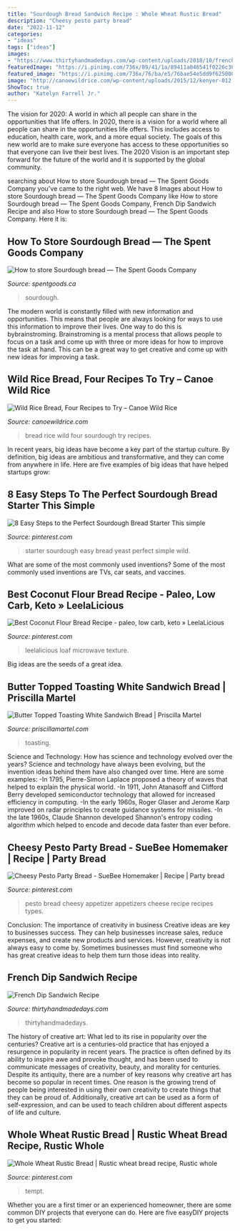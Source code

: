 ```yaml
---
title: "Sourdough Bread Sandwich Recipe : Whole Wheat Rustic Bread"
description: "Cheesy pesto party bread"
date: "2022-11-12"
categories:
- "ideas"
tags: ["ideas"]
images:
- "https://www.thirtyhandmadedays.com/wp-content/uploads/2018/10/frenchdip1-768x1152.jpg"
featuredImage: "https://i.pinimg.com/736x/89/41/1a/89411a046541f0226c308ee68bc18f45.jpg"
featured_image: "https://i.pinimg.com/736x/76/ba/e5/76bae54e5dd9f625000c82a0f4e7b598.jpg"
image: "http://canoewildrice.com/wp-content/uploads/2015/12/kenyer-012.jpg"
ShowToc: true
author: "Katelyn Farrell Jr."
---
```



The vision for 2020: A world in which all people can share in the opportunities that life offers.
In 2020, there is a vision for a world where all people can share in the opportunities life offers. This includes access to education, health care, work, and a more equal society. The goals of this new world are to make sure everyone has access to these opportunities so that everyone can live their best lives. The 2020 Vision is an important step forward for the future of the world and it is supported by the global community.

	

		
searching about How to store Sourdough bread — The Spent Goods Company you've came to the right web. We have 8 Images about How to store Sourdough bread — The Spent Goods Company like How to store Sourdough bread — The Spent Goods Company, French Dip Sandwich Recipe and also How to store Sourdough bread — The Spent Goods Company. Here it is:
		
    
## How To Store Sourdough Bread — The Spent Goods Company

<img loading=lazy src="https://spentgoods.ca/wp-content/uploads/2020/02/SG-26-scaled.jpg" onerror="this.onerror=null;this.src='https://tse2.mm.bing.net/th?id=OIP.BYzgGdRddx5AesM6p2sVggHaE8&amp;pid=15.1';" alt="How to store Sourdough bread — The Spent Goods Company">

_Source: spentgoods.ca_

>sourdough. 

	

The modern world is constantly filled with new information and opportunities. This means that people are always looking for ways to use this information to improve their lives. One way to do this is bybrainstroming. Brainstroming is a mental process that allows people to focus on a task and come up with three or more ideas for how to improve the task at hand. This can be a great way to get creative and come up with new ideas for improving a task.

    
## Wild Rice Bread, Four Recipes To Try – Canoe Wild Rice

<img loading=lazy src="http://canoewildrice.com/wp-content/uploads/2015/12/kenyer-012.jpg" onerror="this.onerror=null;this.src='https://tse2.mm.bing.net/th?id=OIP.oWPxrjJy7N7rkuBUmFRZJQHaE8&amp;pid=15.1';" alt="Wild Rice Bread, Four Recipes to Try – Canoe Wild Rice">

_Source: canoewildrice.com_

>bread rice wild four sourdough try recipes. 

	

In recent years, big ideas have become a key part of the startup culture. By definition, big ideas are ambitious and transformative, and they can come from anywhere in life. Here are five examples of big ideas that have helped startups grow: 

    
## 8 Easy Steps To The Perfect Sourdough Bread Starter This Simple

<img loading=lazy src="https://i.pinimg.com/736x/89/41/1a/89411a046541f0226c308ee68bc18f45.jpg" onerror="this.onerror=null;this.src='https://tse3.mm.bing.net/th?id=OIP.liGLALsTR7E7SmXfDbwCSgHaHa&amp;pid=15.1';" alt="8 Easy Steps to the Perfect Sourdough Bread Starter This simple">

_Source: pinterest.com_

>starter sourdough easy bread yeast perfect simple wild. 

	

What are some of the most commonly used inventions?
Some of the most commonly used inventions are TVs, car seats, and vaccines.

    
## Best Coconut Flour Bread Recipe - Paleo, Low Carb, Keto » LeelaLicious

<img loading=lazy src="https://i.pinimg.com/736x/8d/e6/9f/8de69f25af46c508f798d2d1d4cd7c5a.jpg" onerror="this.onerror=null;this.src='https://tse1.mm.bing.net/th?id=OIP.wV2uq7CefkfSmiCMSV_CgwHaLH&amp;pid=15.1';" alt="Best Coconut Flour Bread Recipe - paleo, low carb, keto » LeelaLicious">

_Source: pinterest.com_

>leelalicious loaf microwave texture. 

	

Big ideas are the seeds of a great idea.

    
## Butter Topped Toasting White Sandwich Bread | Priscilla Martel

<img loading=lazy src="http://priscillamartel.com/wp-content/uploads/2016/10/Butter-Topped-Toasting-White-Bread-Sliced-769x1024.jpg" onerror="this.onerror=null;this.src='https://tse3.mm.bing.net/th?id=OIP.9YqAKyPc71OdpJA2YsS26gHaJ3&amp;pid=15.1';" alt="Butter Topped Toasting White Sandwich Bread | Priscilla Martel">

_Source: priscillamartel.com_

>toasting. 

	

Science and Technology: How has science and technology evolved over the years?
Science and technology have always been evolving, but the invention ideas behind them have also changed over time. Here are some examples: 
-In 1795, Pierre-Simon Laplace proposed a theory of waves that helped to explain the physical world. 
-In 1911, John Atanasoff and Clifford Berry developed semiconductor technology that allowed for increased efficiency in computing. 
-In the early 1960s, Roger Glaser and Jerome Karp improved on radar principles to create guidance systems for missiles.
-In the late 1960s, Claude Shannon developed Shannon's entropy coding algorithm which helped to encode and decode data faster than ever before.

    
## Cheesy Pesto Party Bread - SueBee Homemaker | Recipe | Party Bread

<img loading=lazy src="https://i.pinimg.com/736x/76/ba/e5/76bae54e5dd9f625000c82a0f4e7b598.jpg" onerror="this.onerror=null;this.src='https://tse4.mm.bing.net/th?id=OIP.tETj8Hs2aiqCJCHz-fg6aAHaLH&amp;pid=15.1';" alt="Cheesy Pesto Party Bread - SueBee Homemaker | Recipe | Party bread">

_Source: pinterest.com_

>pesto bread cheesy appetizer appetizers cheese recipe recipes types. 

	

Conclusion: The importance of creativity in business
Creative ideas are key to businesses success. They can help businesses increase sales, reduce expenses, and create new products and services. However, creativity is not always easy to come by. Sometimes businesses must find someone who has great creative ideas to help them turn those ideas into reality.

    
## French Dip Sandwich Recipe

<img loading=lazy src="https://www.thirtyhandmadedays.com/wp-content/uploads/2018/10/frenchdip1-768x1152.jpg" onerror="this.onerror=null;this.src='https://tse2.mm.bing.net/th?id=OIP.LyjzVjIaXOAjPk_19fUZoQHaLH&amp;pid=15.1';" alt="French Dip Sandwich Recipe">

_Source: thirtyhandmadedays.com_

>thirtyhandmadedays. 

	

The history of creative art: What led to its rise in popularity over the centuries?
Creative art is a centuries-old practice that has enjoyed a resurgence in popularity in recent years. The practice is often defined by its ability to inspire awe and provoke thought, and has been used to communicate messages of creativity, beauty, and morality for centuries. Despite its antiquity, there are a number of key reasons why creative art has become so popular in recent times. One reason is the growing trend of people being interested in using their own creativity to create things that they can be proud of. Additionally, creative art can be used as a form of self-expression, and can be used to teach children about different aspects of life and culture.

    
## Whole Wheat Rustic Bread | Rustic Wheat Bread Recipe, Rustic Whole

<img loading=lazy src="https://i.pinimg.com/736x/d2/7e/33/d27e337c0a46abc61bc7246015a5372e.jpg" onerror="this.onerror=null;this.src='https://tse3.mm.bing.net/th?id=OIP.sFEDzylngv8fRMTlaeMl0gHaJ3&amp;pid=15.1';" alt="Whole Wheat Rustic Bread | Rustic wheat bread recipe, Rustic whole">

_Source: pinterest.com_

>tempt. 

	

Whether you are a first timer or an experienced homeowner, there are some common DIY projects that everyone can do. Here are five easyDIY projects to get you started:

